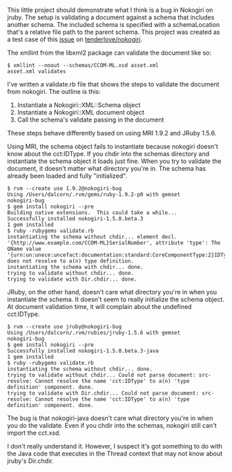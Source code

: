 This little project should demonstrate what I think is a bug in
Nokogiri on jruby. The setup is validating a document against a schema
that includes another schema. The included schema is specified with a
schemaLocation that's a relative file path to the parent schema. This
project was created as a test case of this [issue](https://github.com/tenderlove/nokogiri/issues/issue/389) on [tenderlove/nokogiri](https://github.com/tenderlove/nokogiri).

The xmllint from the libxml2 package can validate the document like
so: 

    $ xmllint --noout --schemas/CCOM-ML.xsd asset.xml
    asset.xml validates

I've written a validate.rb file that shows the steps to validate the
document from nokogiri. The outline is this:

1. Instantiate a Nokogiri::XML::Schema object
2. Instantiate a Nokogiri::XML document object
3. Call the schema's validate passing in the document

These steps behave differently based on using MRI 1.9.2 and JRuby
1.5.6.

Using MRI, the schema object fails to instantiate because nokogiri
doesn't know about the cct:IDType. If you chdir into the schemas
directory and instantiate the schema object it loads just fine. When
you try to validate the document, it doesn't matter what directory
you're in. The schema has already been loaded and fully "initialized".

    $ rvm --create use 1.9.2@nokogiri-bug
    Using /Users/dalcorn/.rvm/gems/ruby-1.9.2-p0 with gemset
    nokogiri-bug
    $ gem install nokogiri --pre
    Building native extensions.  This could take a while...
    Successfully installed nokogiri-1.5.0.beta.3
    1 gem installed
    $ ruby -rubygems validate.rb
    instantiating the schema without chdir... element decl. '{http://www.example.com/CCOM-ML}SerialNumber', attribute 'type': The QName value '{urn:un:unece:uncefact:documentation:standard:CoreComponentType:2}IDType' does not resolve to a(n) type definition.
    instantiating the schema with chdir... done.
    trying to validate without chdir... done.
    trying to validate with Dir.chdir... done.

JRuby, on the other hand, doesn't care what directory you're in when
you instantiate the schema. It doesn't seem to really initialize the
schema object. At document validation time, it will complain about the
undefined cct:IDType.

    $ rvm --create use jruby@nokogiri-bug
    Using /Users/dalcorn/.rvm/rubies/jruby-1.5.6 with gemset
    nokogiri-bug
    $ gem install nokogiri --pre
    Successfully installed nokogiri-1.5.0.beta.3-java
    1 gem installed
    $ ruby -rubygems validate.rb
    instantiating the schema without chdir... done.
    trying to validate without chdir... Could not parse document: src-resolve: Cannot resolve the name 'cct:IDType' to a(n) 'type definition' component. done.
    trying to validate with Dir.chdir... Could not parse document: src-resolve: Cannot resolve the name 'cct:IDType' to a(n) 'type definition' component. done.
        

The bug is that nokogiri-java doesn't care what directory you're in
when you do the validate. Even if you chdir into the schemas, nokogiri
still can't import the cct.xsd.

I don't really understand it. However, I suspect it's got something to
do with the Java code that executes in the Thread context that may not
know about jruby's Dir.chdir.
